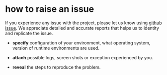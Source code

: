 # how to raise an issue

If you experience any issue with the project, please let us know using [github issue](https://github.com/zalando/esio/issue). We appreciate detailed and accurate reports that helps us to identity and replicate the issue. 

* **specify** configuration of your environment, what operating system, version of runtime environments are used. 

* **attach** possible logs, screen shots or exception experienced by you.

* **reveal** the steps to reproduce the problem.

